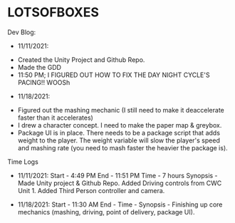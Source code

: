 # LOTSOFBOXES

Dev Blog:
* 11/11/2021:
- Created the Unity Project and Github Repo.
- Made the GDD 
- 11:50 PM; I FIGURED OUT HOW TO FIX THE DAY NIGHT CYCLE'S PACING!! WOOSh

* 11/18/2021:
- Figured out the mashing mechanic (I still need to make it deaccelerate faster than it accelerates)
- I drew a character concept. I need to make the paper map & greybox.
- Package UI is in place. There needs to be a package script that adds weight to the player. The weight variable will slow the player's speed and mashing rate (you need to mash faster the heavier the package is).

Time Logs

* 11/11/2021:
Start - 4:49 PM
End - 11:51 PM
Time - 7 hours
Synopsis - Made Unity project & Github Repo. Added Driving controls from CWC Unit 1. Added Third Person controller and camera.

* 11/18/2021:
Start - 11:30 AM
End - 
Time -
Synopsis - Finishing up core mechanics (mashing, driving, point of delivery, package UI).